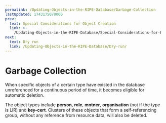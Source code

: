```yaml
---
permalink: /Updating-Objects-in-the-RIPE-Database/Garbage-Collection
lastUpdated: 1743175070000
prev:
  text: Special Considerations for Object Creation
  link: >-
    /Updating-Objects-in-the-RIPE-Database/Special-Considerations-for-Object-Creation/
next:
  text: Dry run
  link: /Updating-Objects-in-the-RIPE-Database/Dry-run/
---
```


# Garbage Collection
When specific objects of a certain type have existed in the database unreferenced for a continuous period of time, it becomes eligible for automatic deletion.

The object types include **person**, **role**, **mntner**, **organisation** (not if the type is LIR) and **key-cert**. Clusters of these objects that form a self-referencing group, without any reference from resource data, will also be deleted.
